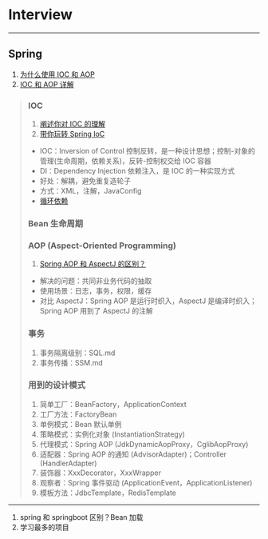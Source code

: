 # Interview

---
## Spring
1. [为什么使用 IOC 和 AOP](https://zhuanlan.zhihu.com/p/349386138)
2. [IOC 和 AOP 详解](https://zhuanlan.zhihu.com/p/144241957)
>### IOC
>1. [阐述你对 IOC 的理解](https://www.zhihu.com/question/313785621)
>2. [带你玩转 Spring IoC](https://mp.weixin.qq.com/s/WpRSitDqtgOuU9GnI1-HDw)
>- IOC：Inversion of Control 控制反转，是一种设计思想；控制-对象的管理(生命周期，依赖关系)，反转-控制权交给 IOC 容器
>- DI：Dependency Injection 依赖注入，是 IOC 的一种实现方式
>- 好处：解耦，避免重复造轮子
>- 方式：XML，注解，JavaConfig
>- [循环依赖](https://www.zhihu.com/question/438247718)
>### Bean 生命周期
>### AOP (Aspect-Oriented Programming)
>1. [Spring AOP 和 AspectJ 的区别？](https://segmentfault.com/a/1190000022019122)
>- 解决的问题：共同非业务代码的抽取
>- 使用场景：日志，事务，权限，缓存
>- 对比 AspectJ：Spring AOP 是运行时织入，AspectJ 是编译时织入；Spring AOP 用到了 AspectJ 的注解
>### 事务
>1. 事务隔离级别：SQL.md
>2. 事务传播：SSM.md
>### 用到的设计模式
>1. 简单工厂：BeanFactory，ApplicationContext
>2. 工厂方法：FactoryBean
>3. 单例模式：Bean 默认单例
>4. 策略模式：实例化对象 (InstantiationStrategy)
>5. 代理模式：Spring AOP (JdkDynamicAopProxy，CglibAopProxy)
>6. 适配器：Spring AOP 的通知 (AdvisorAdapter)；Controller (HandlerAdapter)
>7. 装饰器：XxxDecorator，XxxWrapper
>8. 观察者：Spring 事件驱动 (ApplicationEvent，ApplicationListener)
>9. 模板方法：JdbcTemplate，RedisTemplate
---

1. spring 和 springboot 区别？Bean 加载
2. 学习最多的项目